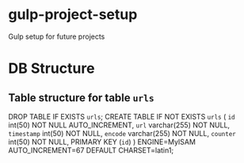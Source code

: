 # gulp-project-setup
Gulp setup for future projects


# DB Structure

## Table structure for table `urls`


DROP TABLE IF EXISTS `urls`;
CREATE TABLE IF NOT EXISTS `urls` (
  `id` int(50) NOT NULL AUTO_INCREMENT,
  `url` varchar(255) NOT NULL,
  `timestamp` int(50) NOT NULL,
  `encode` varchar(255) NOT NULL,
  `counter` int(50) NOT NULL,
  PRIMARY KEY (`id`)
) ENGINE=MyISAM AUTO_INCREMENT=67 DEFAULT CHARSET=latin1;
